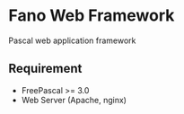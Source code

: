 # Fano Web Framework

Pascal web application framework

## Requirement

- FreePascal >= 3.0
- Web Server (Apache, nginx)

